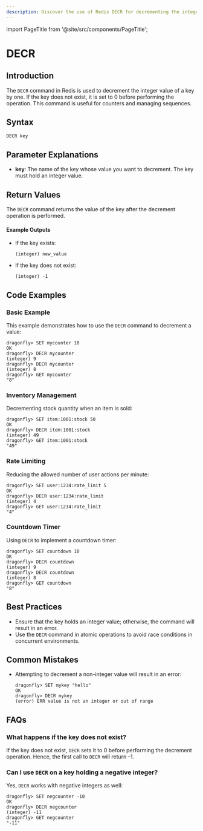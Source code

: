 ```yaml
---
description: Discover the use of Redis DECR for decrementing the integer value of a key.
---
```


import PageTitle from '@site/src/components/PageTitle';

# DECR

<PageTitle title="Redis DECR Explained (Better Than Official Docs)" />

## Introduction

The `DECR` command in Redis is used to decrement the integer value of a key by one. If the key does not exist, it is set to 0 before performing the operation. This command is useful for counters and managing sequences.

## Syntax

```plaintext
DECR key
```

## Parameter Explanations

- **key**: The name of the key whose value you want to decrement. The key must hold an integer value.

## Return Values

The `DECR` command returns the value of the key after the decrement operation is performed.

#### Example Outputs

- If the key exists:
  ```plaintext
  (integer) new_value
  ```
- If the key does not exist:
  ```plaintext
  (integer) -1
  ```

## Code Examples

### Basic Example

This example demonstrates how to use the `DECR` command to decrement a value:

```cli
dragonfly> SET mycounter 10
OK
dragonfly> DECR mycounter
(integer) 9
dragonfly> DECR mycounter
(integer) 8
dragonfly> GET mycounter
"8"
```

### Inventory Management

Decrementing stock quantity when an item is sold:

```cli
dragonfly> SET item:1001:stock 50
OK
dragonfly> DECR item:1001:stock
(integer) 49
dragonfly> GET item:1001:stock
"49"
```

### Rate Limiting

Reducing the allowed number of user actions per minute:

```cli
dragonfly> SET user:1234:rate_limit 5
OK
dragonfly> DECR user:1234:rate_limit
(integer) 4
dragonfly> GET user:1234:rate_limit
"4"
```

### Countdown Timer

Using `DECR` to implement a countdown timer:

```cli
dragonfly> SET countdown 10
OK
dragonfly> DECR countdown
(integer) 9
dragonfly> DECR countdown
(integer) 8
dragonfly> GET countdown
"8"
```

## Best Practices

- Ensure that the key holds an integer value; otherwise, the command will result in an error.
- Use the `DECR` command in atomic operations to avoid race conditions in concurrent environments.

## Common Mistakes

- Attempting to decrement a non-integer value will result in an error:
  ```cli
  dragonfly> SET mykey "hello"
  OK
  dragonfly> DECR mykey
  (error) ERR value is not an integer or out of range
  ```

## FAQs

### What happens if the key does not exist?

If the key does not exist, `DECR` sets it to 0 before performing the decrement operation. Hence, the first call to `DECR` will return -1.

### Can I use `DECR` on a key holding a negative integer?

Yes, `DECR` works with negative integers as well:

```cli
dragonfly> SET negcounter -10
OK
dragonfly> DECR negcounter
(integer) -11
dragonfly> GET negcounter
"-11"
```
